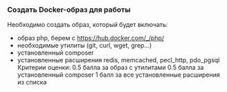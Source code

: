### Создать Docker-образ для работы
Необходимо создать образ, который будет включать:
- образ php, берем с https://hub.docker.com/_/php/
- необходимые утилиты (git, curl, wget, grep...)
- установленный composer
- установленные расширения redis, memcached, pecl_http, pdo_pgsql
Критерии оценки: 0.5 балла за образ с утилитами
0.5 балла за установленный composer
1 балл за все установленные расширения из списка